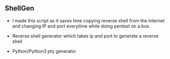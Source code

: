 ## ShellGen<br>

* I made this script as it saves time copying reverse shell from the internet and changing IP and port everytime while doing pentest on a box.<br>

* Reverse shell generator which takes ip and port to generate a reverse shell <br>

* Python/Python3 pty generator <br>

<br>
